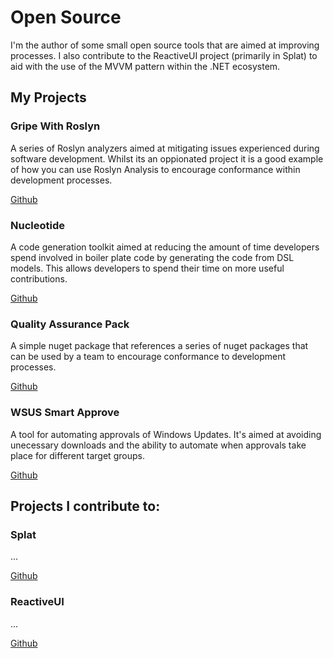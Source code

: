 ﻿<main>
<h1>Open Source</h1>
<p>I'm the author of some small open source tools that are aimed at improving processes. I also contribute to the ReactiveUI project (primarily in Splat) to aid with the use of the MVVM pattern within the .NET ecosystem.</p>
<h2>My Projects</h2>

<div class="row mt-2">
    <div class="col-sm-6">
        <div class="card">
          <div class="card-header">
            <h3>Gripe With Roslyn</h3>
          </div>
          <div class="card-body">
            <p class="card-text">A series of Roslyn analyzers aimed at mitigating issues experienced during software development. Whilst its an oppionated project it is a good example of how you can use Roslyn Analysis to encourage conformance within development processes.</p>
            <a href="#" class="btn btn-primary">Github</a>
          </div>
        </div>
    </div>
    <div class="col-sm-6">
        <div class="card">
          <div class="card-header">
            <h3>Nucleotide</h3>
          </div>
          <div class="card-body">
            <p class="card-text">A code generation toolkit aimed at reducing the amount of time developers spend involved in boiler plate code by generating the code from DSL models. This allows developers to spend their time on more useful contributions.</p>
            <a href="#" class="btn btn-primary">Github</a>
          </div>
        </div>
    </div>
</div>
<div class="row mt-2">
    <div class="col-sm-6">
        <div class="card">
          <div class="card-header">
            <h3>Quality Assurance Pack</h3>
          </div>
          <div class="card-body">
            <p class="card-text">A simple nuget package that references a series of nuget packages that can be used by a team to encourage conformance to development processes.</p>
            <a href="#" class="btn btn-primary">Github</a>
          </div>
        </div>
    </div>
    <div class="col-sm-6">
        <div class="card">
          <div class="card-header">
            <h3>WSUS Smart Approve</h3>
          </div>
          <div class="card-body">
            <p class="card-text">A tool for automating approvals of Windows Updates. It's aimed at avoiding unecessary downloads and the ability to automate when approvals take place for different target groups.</p>
            <a href="#" class="btn btn-primary">Github</a>
          </div>
        </div>
    </div>
</div>

<h2>Projects I contribute to:</h2>
<div class="row mt-2">
    <div class="col-sm-6">
        <div class="card">
            <div class="card-header">
            <h3>Splat</h3>
            </div>
            <div class="card-body">
            <p class="card-text">...</p>
            <a href="#" class="btn btn-primary">Github</a>
            </div>
        </div>
    </div>
    <div class="col-sm-6">
        <div class="card">
            <div class="card-header">
            <h3>ReactiveUI</h3>
            </div>
            <div class="card-body">
            <p class="card-text">...</p>
            <a href="#" class="btn btn-primary">Github</a>
            </div>
        </div>
    </div>
</div>
</main>